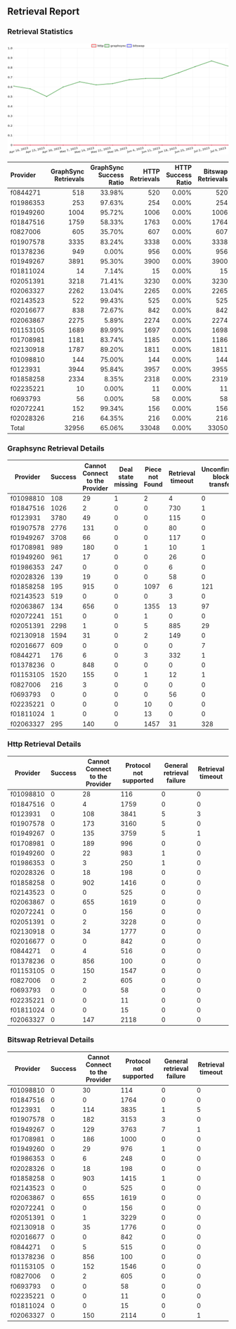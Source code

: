 ## Retrieval Report
### Retrieval Statistics
<img src="https://raw.githubusercontent.com/data-preservation-programs/filplus-checker-assets/main/filecoin-project/filecoin-plus-large-datasets/issues/1471/1689428679945.png"/>

| Provider  | GraphSync Retrievals | GraphSync Success Ratio | HTTP Retrievals | HTTP Success Ratio | Bitswap Retrievals | Bitswap Success Ratio |
| :-------- | -------------------: | ----------------------: | --------------: | -----------------: | -----------------: | --------------------: |
| f0844271  |                  518 |                  33.98% |             520 |              0.00% |                520 |                 0.00% |
| f01986353 |                  253 |                  97.63% |             254 |              0.00% |                254 |                 0.00% |
| f01949260 |                 1004 |                  95.72% |            1006 |              0.00% |               1006 |                 0.00% |
| f01847516 |                 1759 |                  58.33% |            1763 |              0.00% |               1764 |                 0.00% |
| f0827006  |                  605 |                  35.70% |             607 |              0.00% |                607 |                 0.00% |
| f01907578 |                 3335 |                  83.24% |            3338 |              0.00% |               3338 |                 0.00% |
| f01378236 |                  949 |                   0.00% |             956 |              0.00% |                956 |                 0.00% |
| f01949267 |                 3891 |                  95.30% |            3900 |              0.00% |               3900 |                 0.00% |
| f01811024 |                   14 |                   7.14% |              15 |              0.00% |                 15 |                 0.00% |
| f02051391 |                 3218 |                  71.41% |            3230 |              0.00% |               3230 |                 0.00% |
| f02063327 |                 2262 |                  13.04% |            2265 |              0.00% |               2265 |                 0.00% |
| f02143523 |                  522 |                  99.43% |             525 |              0.00% |                525 |                 0.00% |
| f02016677 |                  838 |                  72.67% |             842 |              0.00% |                842 |                 0.00% |
| f02063867 |                 2275 |                   5.89% |            2274 |              0.00% |               2274 |                 0.00% |
| f01153105 |                 1689 |                  89.99% |            1697 |              0.00% |               1698 |                 0.00% |
| f01708981 |                 1181 |                  83.74% |            1185 |              0.00% |               1186 |                 0.00% |
| f02130918 |                 1787 |                  89.20% |            1811 |              0.00% |               1811 |                 0.00% |
| f01098810 |                  144 |                  75.00% |             144 |              0.00% |                144 |                 0.00% |
| f0123931  |                 3944 |                  95.84% |            3957 |              0.00% |               3955 |                 0.00% |
| f01858258 |                 2334 |                   8.35% |            2318 |              0.00% |               2319 |                 0.00% |
| f02235221 |                   10 |                   0.00% |              11 |              0.00% |                 11 |                 0.00% |
| f0693793  |                   56 |                   0.00% |              58 |              0.00% |                 58 |                 0.00% |
| f02072241 |                  152 |                  99.34% |             156 |              0.00% |                156 |                 0.00% |
| f02028326 |                  216 |                  64.35% |             216 |              0.00% |                216 |                 0.00% |
| Total     |                32956 |                  65.06% |           33048 |              0.00% |              33050 |                 0.00% |

### Graphsync Retrieval Details
| Provider  | Success | Cannot Connect to the Provider | Deal state missing | Piece not Found | Retrieval timeout | Unconfirmed block transfer | General retrieval failure | Retrieval not free | Retrieval rejected | deal_rejected_price_too_low |
| --------- | ------- | ------------------------------ | ------------------ | --------------- | ----------------- | -------------------------- | ------------------------- | ------------------ | ------------------ | --------------------------- |
| f01098810 | 108     | 29                             | 1                  | 2               | 4                 | 0                          | 0                         | 0                  | 0                  | 0                           |
| f01847516 | 1026    | 2                              | 0                  | 0               | 730               | 1                          | 0                         | 0                  | 0                  | 0                           |
| f0123931  | 3780    | 49                             | 0                  | 0               | 115               | 0                          | 0                         | 0                  | 0                  | 0                           |
| f01907578 | 2776    | 131                            | 0                  | 0               | 80                | 0                          | 274                       | 74                 | 0                  | 0                           |
| f01949267 | 3708    | 66                             | 0                  | 0               | 117               | 0                          | 0                         | 0                  | 0                  | 0                           |
| f01708981 | 989     | 180                            | 0                  | 1               | 10                | 1                          | 0                         | 0                  | 0                  | 0                           |
| f01949260 | 961     | 17                             | 0                  | 0               | 26                | 0                          | 0                         | 0                  | 0                  | 0                           |
| f01986353 | 247     | 0                              | 0                  | 0               | 6                 | 0                          | 0                         | 0                  | 0                  | 0                           |
| f02028326 | 139     | 19                             | 0                  | 0               | 58                | 0                          | 0                         | 0                  | 0                  | 0                           |
| f01858258 | 195     | 915                            | 0                  | 1097            | 6                 | 121                        | 0                         | 0                  | 0                  | 0                           |
| f02143523 | 519     | 0                              | 0                  | 0               | 3                 | 0                          | 0                         | 0                  | 0                  | 0                           |
| f02063867 | 134     | 656                            | 0                  | 1355            | 13                | 97                         | 20                        | 0                  | 0                  | 0                           |
| f02072241 | 151     | 0                              | 0                  | 1               | 0                 | 0                          | 0                         | 0                  | 0                  | 0                           |
| f02051391 | 2298    | 1                              | 0                  | 5               | 885               | 29                         | 0                         | 0                  | 0                  | 0                           |
| f02130918 | 1594    | 31                             | 0                  | 2               | 149               | 0                          | 0                         | 0                  | 11                 | 0                           |
| f02016677 | 609     | 0                              | 0                  | 0               | 0                 | 7                          | 222                       | 0                  | 0                  | 0                           |
| f0844271  | 176     | 6                              | 0                  | 3               | 332               | 1                          | 0                         | 0                  | 0                  | 0                           |
| f01378236 | 0       | 848                            | 0                  | 0               | 0                 | 0                          | 101                       | 0                  | 0                  | 0                           |
| f01153105 | 1520    | 155                            | 0                  | 1               | 12                | 1                          | 0                         | 0                  | 0                  | 0                           |
| f0827006  | 216     | 3                              | 0                  | 0               | 0                 | 0                          | 156                       | 227                | 0                  | 3                           |
| f0693793  | 0       | 0                              | 0                  | 0               | 56                | 0                          | 0                         | 0                  | 0                  | 0                           |
| f02235221 | 0       | 0                              | 0                  | 10              | 0                 | 0                          | 0                         | 0                  | 0                  | 0                           |
| f01811024 | 1       | 0                              | 0                  | 13              | 0                 | 0                          | 0                         | 0                  | 0                  | 0                           |
| f02063327 | 295     | 140                            | 0                  | 1457            | 31                | 328                        | 11                        | 0                  | 0                  | 0                           |

### Http Retrieval Details
| Provider  | Success | Cannot Connect to the Provider | Protocol not supported | General retrieval failure | Retrieval timeout |
| --------- | ------- | ------------------------------ | ---------------------- | ------------------------- | ----------------- |
| f01098810 | 0       | 28                             | 116                    | 0                         | 0                 |
| f01847516 | 0       | 4                              | 1759                   | 0                         | 0                 |
| f0123931  | 0       | 108                            | 3841                   | 5                         | 3                 |
| f01907578 | 0       | 173                            | 3160                   | 5                         | 0                 |
| f01949267 | 0       | 135                            | 3759                   | 5                         | 1                 |
| f01708981 | 0       | 189                            | 996                    | 0                         | 0                 |
| f01949260 | 0       | 22                             | 983                    | 1                         | 0                 |
| f01986353 | 0       | 3                              | 250                    | 1                         | 0                 |
| f02028326 | 0       | 18                             | 198                    | 0                         | 0                 |
| f01858258 | 0       | 902                            | 1416                   | 0                         | 0                 |
| f02143523 | 0       | 0                              | 525                    | 0                         | 0                 |
| f02063867 | 0       | 655                            | 1619                   | 0                         | 0                 |
| f02072241 | 0       | 0                              | 156                    | 0                         | 0                 |
| f02051391 | 0       | 2                              | 3228                   | 0                         | 0                 |
| f02130918 | 0       | 34                             | 1777                   | 0                         | 0                 |
| f02016677 | 0       | 0                              | 842                    | 0                         | 0                 |
| f0844271  | 0       | 4                              | 516                    | 0                         | 0                 |
| f01378236 | 0       | 856                            | 100                    | 0                         | 0                 |
| f01153105 | 0       | 150                            | 1547                   | 0                         | 0                 |
| f0827006  | 0       | 2                              | 605                    | 0                         | 0                 |
| f0693793  | 0       | 0                              | 58                     | 0                         | 0                 |
| f02235221 | 0       | 0                              | 11                     | 0                         | 0                 |
| f01811024 | 0       | 0                              | 15                     | 0                         | 0                 |
| f02063327 | 0       | 147                            | 2118                   | 0                         | 0                 |

### Bitswap Retrieval Details
| Provider  | Success | Cannot Connect to the Provider | Protocol not supported | General retrieval failure | Retrieval timeout |
| --------- | ------- | ------------------------------ | ---------------------- | ------------------------- | ----------------- |
| f01098810 | 0       | 30                             | 114                    | 0                         | 0                 |
| f01847516 | 0       | 0                              | 1764                   | 0                         | 0                 |
| f0123931  | 0       | 114                            | 3835                   | 1                         | 5                 |
| f01907578 | 0       | 182                            | 3153                   | 3                         | 0                 |
| f01949267 | 0       | 129                            | 3763                   | 7                         | 1                 |
| f01708981 | 0       | 186                            | 1000                   | 0                         | 0                 |
| f01949260 | 0       | 29                             | 976                    | 1                         | 0                 |
| f01986353 | 0       | 6                              | 248                    | 0                         | 0                 |
| f02028326 | 0       | 18                             | 198                    | 0                         | 0                 |
| f01858258 | 0       | 903                            | 1415                   | 1                         | 0                 |
| f02143523 | 0       | 0                              | 525                    | 0                         | 0                 |
| f02063867 | 0       | 655                            | 1619                   | 0                         | 0                 |
| f02072241 | 0       | 0                              | 156                    | 0                         | 0                 |
| f02051391 | 0       | 1                              | 3229                   | 0                         | 0                 |
| f02130918 | 0       | 35                             | 1776                   | 0                         | 0                 |
| f02016677 | 0       | 0                              | 842                    | 0                         | 0                 |
| f0844271  | 0       | 5                              | 515                    | 0                         | 0                 |
| f01378236 | 0       | 856                            | 100                    | 0                         | 0                 |
| f01153105 | 0       | 152                            | 1546                   | 0                         | 0                 |
| f0827006  | 0       | 2                              | 605                    | 0                         | 0                 |
| f0693793  | 0       | 0                              | 58                     | 0                         | 0                 |
| f02235221 | 0       | 0                              | 11                     | 0                         | 0                 |
| f01811024 | 0       | 0                              | 15                     | 0                         | 0                 |
| f02063327 | 0       | 150                            | 2114                   | 0                         | 1                 |
